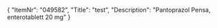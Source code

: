 {
  "ItemNr": "049582",
  "Title": "test",
  "Description": "Pantoprazol Pensa, enterotablett 20 mg"
}